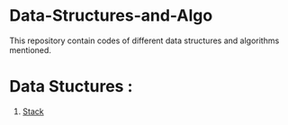 # Data-Structures-and-Algo
This repository contain codes of different data structures and algorithms mentioned.

# Data Stuctures : 
1. [Stack](Data-Structures-and-Algo/tree/main/Stack)
